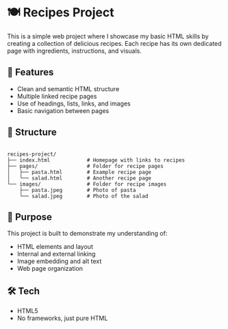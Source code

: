 # 🍽️ Recipes Project

This is a simple web project where I showcase my basic HTML skills by creating a collection of delicious recipes. Each recipe has its own dedicated page with ingredients, instructions, and visuals.

## 🚀 Features

- Clean and semantic HTML structure  
- Multiple linked recipe pages  
- Use of headings, lists, links, and images  
- Basic navigation between pages  

## 📁 Structure

```

recipes-project/
├── index.html            # Homepage with links to recipes
├── pages/                # Folder for recipe pages
│   ├── pasta.html        # Example recipe page
│   └── salad.html        # Another recipe page
└── images/               # Folder for recipe images
    ├── pasta.jpeg        # Photo of pasta 
    └── salad.jpeg        # Photo of the salad
```

## 🎯 Purpose

This project is built to demonstrate my understanding of:

- HTML elements and layout  
- Internal and external linking  
- Image embedding and alt text  
- Web page organization

## 🛠️ Tech

- HTML5  
- No frameworks, just pure HTML

